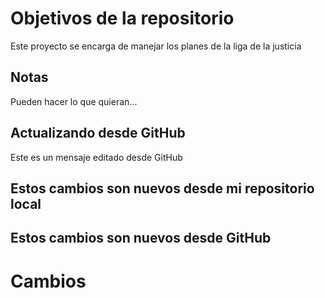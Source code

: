 # Objetivos de la repositorio

Este proyecto se encarga de manejar los planes de la liga de la justicia


## Notas
Pueden hacer lo que quieran...

## Actualizando desde GitHub
Este es un mensaje editado desde GitHub

## Estos cambios son nuevos desde mi repositorio local
## Estos cambios son nuevos desde GitHub

# Cambios